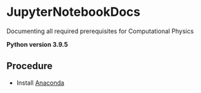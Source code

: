 # JupyterNotebookDocs
Documenting all required prerequisites for Computational Physics

 **Python version 3.9.5**

## Procedure
* Install [Anaconda](https://www.anaconda.com/products/individual)
